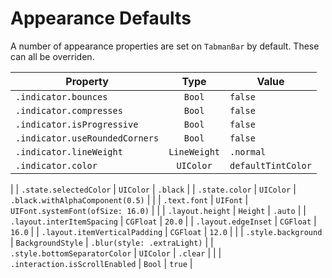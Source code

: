 # Appearance Defaults

A number of appearance properties are set on `TabmanBar` by default. These can all be overriden. 

| Property        | Type | Value |
|---------------|:-----:|-----|
| `.indicator.bounces` | `Bool` | `false` |
| `.indicator.compresses` | `Bool` | `false` |
| `.indicator.isProgressive` | `Bool` | `false` |
| `.indicator.useRoundedCorners` | `Bool` | `false` |
| `.indicator.lineWeight` | `LineWeight` | `.normal` |
| `.indicator.color` | `UIColor` | `defaultTintColor` |
|
| `.state.selectedColor` | `UIColor` | `.black` |
| `.state.color` | `UIColor` | `.black.withAlphaComponent(0.5)` |
|
| `.text.font` | `UIFont` | `UIFont.systemFont(ofSize: 16.0)` |
|
| `.layout.height` | `Height` | `.auto` |
| `.layout.interItemSpacing` | `CGFloat` | `20.0` |
| `.layout.edgeInset` | `CGFloat` | `16.0` |
| `.layout.itemVerticalPadding` | `CGFloat` | `12.0` |
|
| `.style.background` | `BackgroundStyle` | `.blur(style: .extraLight)` |
| `.style.bottomSeparatorColor` | `UIColor` | `.clear` |
|
| `.interaction.isScrollEnabled` | `Bool` | `true` |







